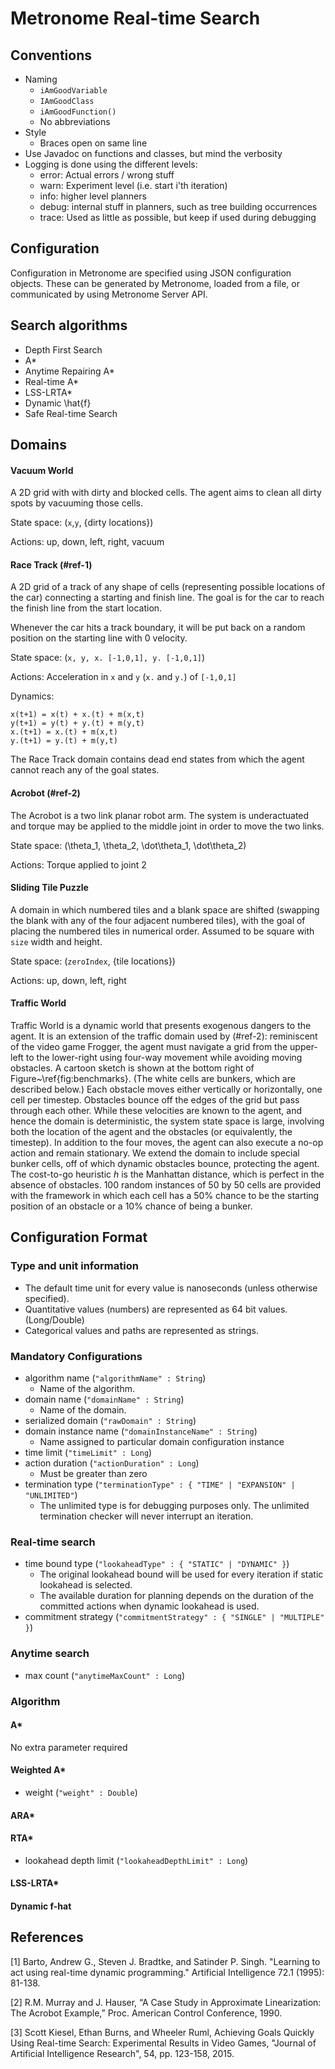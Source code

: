 # Metronome Real-time Search


## Conventions

* Naming
    - `iAmGoodVariable`
    - `IAmGoodClass`
    - `iAmGoodFunction()`
    - No abbreviations
* Style
    - Braces open on same line
* Use Javadoc on functions and classes, but mind the verbosity
* Logging is done using the different levels:
    - error: Actual errors / wrong stuff
    - warn: Experiment level (i.e. start i'th iteration)
    - info: higher level planners 
    - debug: internal stuff in planners, such as tree building occurrences
    - trace: Used as little as possible, but keep if used during debugging

## Configuration

Configuration in Metronome are specified using JSON configuration objects. These can be generated by Metronome, loaded from a file, or communicated by using Metronome Server API.

## Search algorithms

* Depth First Search
* A*
* Anytime Repairing A*
* Real-time A*
* LSS-LRTA*
* Dynamic \hat{f}
* Safe Real-time Search

## Domains

#### Vacuum World

A 2D grid with with dirty and blocked cells. The agent aims to clean all dirty spots by vacuuming those cells.

State space: (`x`,`y`, {dirty locations})

Actions: up, down, left, right, vacuum 

#### Race Track (#ref-1)

A 2D grid of a track of any shape of cells (representing possible locations of the car) connecting a starting and finish line. The goal is for the car to reach the finish line from the start location.

Whenever the car hits a track boundary, it will be put back on a random position on the starting line with 0 velocity.

State space: (`x, y, x. [-1,0,1], y. [-1,0,1]`)

Actions: Acceleration in `x` and `y` (`x.` and `y.`) of `[-1,0,1]`

Dynamics:

    x(t+1) = x(t) + x.(t) + m(x,t)
    y(t+1) = y(t) + y.(t) + m(y,t)
    x.(t+1) = x.(t) + m(x,t)
    y.(t+1) = y.(t) + m(y,t)

The Race Track domain contains dead end states from which the agent cannot reach any of the goal states.

#### Acrobot (#ref-2)

The Acrobot is a two link planar robot arm.  The system is underactuated and torque may be applied to the middle joint in order to move the two links.

State space: (\theta_1, \theta_2, \dot\theta_1, \dot\theta_2)

Actions: Torque applied to joint 2

#### Sliding Tile Puzzle

A domain in which numbered tiles and a blank space are shifted (swapping the blank with any of the four adjacent numbered tiles), with the goal of placing the numbered tiles in numerical order. Assumed to be square with `size` width and height.

State space: (`zeroIndex`, {tile locations})

Actions: up, down, left, right 

#### Traffic World

Traffic World is a dynamic world that presents exogenous dangers to the agent. It is an extension of the traffic domain used by (#ref-2): reminiscent of the video game Frogger, the agent must navigate a grid from the upper-left to the lower-right using four-way movement while avoiding moving obstacles. A cartoon sketch is shown at the bottom right of Figure~\ref{fig:benchmarks}.  (The white cells are bunkers, which are described below.)  Each obstacle moves either vertically or horizontally, one cell per timestep.  Obstacles bounce off the edges of the grid but pass through each other.  While these velocities are known to the agent, and hence the domain is deterministic, the system state space is large, involving both the location of the agent and the obstacles (or equivalently, the timestep).  In addition to the four moves, the agent can also execute a no-op action and remain stationary.  We extend the domain to include special bunker cells, off of which dynamic obstacles bounce, protecting the agent.  The cost-to-go heuristic *h* is the Manhattan distance, which is perfect in the absence of obstacles. 100 random instances of 50 by 50 cells are provided with the framework in which each cell has a 50% chance to be the starting position of an obstacle or a 10% chance of being a bunker.

## Configuration Format

### Type and unit information

* The default time unit for every value is nanoseconds (unless otherwise specified).
* Quantitative values (numbers) are represented as 64 bit values. (Long/Double)
* Categorical values and paths are represented as strings.

### Mandatory Configurations

* algorithm name (`"algorithmName" : String`)
    - Name of the algorithm.
* domain name (`"domainName" : String`)
    - Name of the domain.
* serialized domain (`"rawDomain" : String`)
* domain instance name (`"domainInstanceName" : String`)
    - Name assigned to particular domain configuration instance
* time limit (`"timeLimit" : Long`)
* action duration (`"actionDuration" : Long`)
    - Must be greater than zero
* termination type (`"terminationType" : { "TIME" | "EXPANSION" | "UNLIMITED"`)
    - The unlimited type is for debugging purposes only. The unlimited termination checker will never interrupt an iteration.

### Real-time search

* time bound type (`"lookaheadType" : { "STATIC" | "DYNAMIC" }`)
    - The original lookahead bound will be used for every iteration if static lookahead is selected.
    - The available duration for planning depends on the duration of the committed actions when dynamic lookahead is used. 
* commitment strategy (`"commitmentStrategy" : { "SINGLE" | "MULTIPLE" }`)

### Anytime search

* max count (`"anytimeMaxCount" : Long`)

### Algorithm

#### A*

No extra parameter required

#### Weighted A*

* weight (`"weight" : Double`)

#### ARA*

#### RTA*

* lookahead depth limit (`"lookaheadDepthLimit" : Long`)

#### LSS-LRTA*

#### Dynamic f-hat

## References

<a name="ref-1"></a>[1] Barto, Andrew G., Steven J. Bradtke, and Satinder P. Singh. "Learning to act using real-time dynamic programming." Artificial Intelligence 72.1 (1995): 81-138.

<a name="ref-2"></a>[2] R.M. Murray and J. Hauser, “A Case Study in Approximate Linearization:
The Acrobot Example,” Proc. American Control Conference, 1990.

<a name="ref-3"></a>[3] Scott Kiesel, Ethan Burns, and Wheeler Ruml, Achieving Goals Quickly Using Real-time Search: Experimental Results in Video Games, "Journal of Artificial Intelligence Research", 54, pp. 123-158, 2015.
